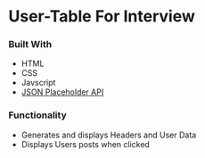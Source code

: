 # User-Table For Interview

### Built With
- HTML
- CSS
- Javscript
- [JSON Placeholder API](https://jsonplaceholder.typicode.com/)

### Functionality
- Generates and displays Headers and User Data
- Displays Users posts when clicked
